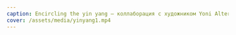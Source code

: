 ```yaml
---
caption: Encircling the yin yang — коллаборация с художником Yoni Alter
cover: /assets/media/yinyang1.mp4
---
```


